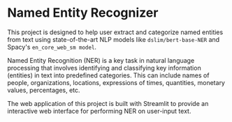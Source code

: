 # Named Entity Recognizer

This project is designed to help user extract and categorize named entities from text using state-of-the-art NLP models like `dslim/bert-base-NER` and Spacy's `en_core_web_sm model`.
<br>

Named Entity Recognition (NER) is a key task in natural language processing that involves identifying and classifying key information (entities) in text into predefined categories. This can include names of people, 
organizations, locations, expressions of times, quantities, monetary values, percentages, etc.

The web application of this project is built with Streamlit to provide an interactive web interface for performing NER on user-input text.
